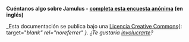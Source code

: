 

**Cuéntanos algo sobre Jamulus - [completa esta encuesta anónima](https://forms.gle/hSSjsxjWj2Pnp5kr7) (en inglés)**

_Esta documentación se publica bajo una [Licencia Creative Commons](https://creativecommons.org/licenses/by-sa/4.0/deed.es){: target="_blank" rel="noreferrer" }.
¿Te gustaría [involucrarte](Contribution)?_
